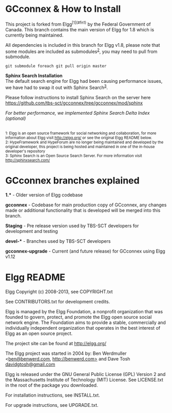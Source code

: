 <h1>GCconnex & How to Install</h1>
This project is forked from Elgg<sup>[1](#fn1)</sup> by the Federal Government of Canada. This branch contains the main version of Elgg for 1.8 which is currently being maintained.

All dependencies is included in this branch for Elgg v1.8, please note that some modules are included as submodules<sup>[2](#fn2)</sup>, you may need to pull from submodule.


```
git submodule foreach git pull origin master
```

<strong>Sphinx Search Installation</strong><br/>
The default search engine for Elgg had been causing performance issues, we have had to swap it out with Sphinx Search<sup>[3](#fn3)</sup>.

Please follow instructions to install Sphinx Search on the server here https://github.com/tbs-sct/gcconnex/tree/gcconnex/mod/sphinx

<i>For better performance, we implemented Sphinx Search Delta Index (optional)</i>

<br/><sub><a name="fn1">1</a>: Elgg is an open source framework  for social networking and collaboration, for more information about Elgg visit http://elgg.org/ or see the original Elgg README below.</sub>
<br/><sub><a name="fn2">2</a>: HypeFramework and HypeForum are no longer being maintained and developed by the original developer, this project is being hosted and maintained in one of the in-house developer's repository</sub>
<br/><sub><a name="fn3">3</a>: Sphinx Search is an Open Source Search Server. For more information visit http://sphinxsearch.com/


<h1>GCconnex branches explained</h1>
<strong>1.*</strong> - Older version of Elgg codebase

<strong>gcconnex</strong> - Codebase for main production copy of GCconnex, any changes made or additional functionality that is developed will be merged into this branch.

<strong>Staging</strong> - Pre release version used by TBS-SCT developers for development and testing

<strong>devel-*</strong> - Branches used by TBS-SCT developers

<strong>gcconnex-upgrade</strong> - Current (and future release) for GCconnex using Elgg v1.12

<h1>Elgg README</h1>

Elgg
Copyright (c) 2008-2013, see COPYRIGHT.txt

See CONTRIBUTORS.txt for development credits.

Elgg is managed by the Elgg Foundation, a nonprofit organization that was
founded to govern, protect, and promote the Elgg open source social network
engine.  The Foundation aims to provide a stable, commercially and
individually independent organization that operates in the best interest of Elgg
as an open source project.

The project site can be found at http://elgg.org/

The Elgg project was started in 2004 by:
Ben Werdmuller <ben@benwerd.com, http://benwerd.com> and
Dave Tosh <davidgtosh@gmail.com>

Elgg is released under the GNU General Public License (GPL) Version 2 and the
Massachusetts Institute of Technology (MIT) License. See LICENSE.txt 
in the root of the package you downloaded.

For installation instructions, see INSTALL.txt.

For upgrade instructions, see UPGRADE.txt.
